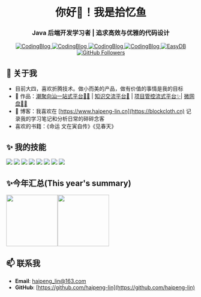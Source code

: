 ﻿﻿﻿﻿<h1 align="center">你好👋！我是拾忆鱼</h1>
<h3 align="center">Java 后端开发学习者 | 追求高效与优雅的代码设计</h3>

<p align="center">
  <a href="https://github.com/haipeng-lin/chaoshan-tide">
    <img src="https://img.shields.io/badge/Project-潮聚向汕一站式平台-blue" alt="CodingBlog">
  </a>
  <a href="https://github.com/haipeng-lin/knowledge-stream">
    <img src="https://img.shields.io/badge/Project-知识流-blue" alt="CodingBlog">
  </a>
  <a href="https://github.com/haipeng-lin/project-managent">
    <img src="https://img.shields.io/badge/Project-项目管控流式平台-blue" alt="CodingBlog">
  </a>
  <a href="https://github.com/haipeng-lin/minipan">
    <img src="https://img.shields.io/badge/Project-微网盘-blue" alt="CodingBlog">
  </a>
  <a href="https://github.com/haipeng-lin/MiniDB"> 
    <img src="https://img.shields.io/badge/Project-MiniDB-blue" alt="EasyDB">
  </a>
  <a href="https://github.com/haipeng-lin">
    <img src="https://img.shields.io/github/followers/haipeng-lin?label=Follow&style=social" alt="GitHub Followers">
  </a>
</p>




## 🌟 关于我

- 目前大四，喜欢折腾技术。做小而美的产品，做有价值的事情是我的目标
- 🏡 作品：<a href="https://github.com/haipeng-lin/chaoshan-tide" target="_blank">潮聚向汕一站式平台🏳️‍🌈</a> | <a href="https://github.com/haipeng-lin/knowledge-stream" target="_blank">知识交流平台📖</a> | <a href="https://github.com/haipeng-lin/project-managent" target="_blank">项目管控流式平台✨</a>| <a href="https://github.com/haipeng-lin/minipan" target="_blank">微网盘🏳️‍🌈</a> 
- :pencil: 博客：我喜欢在 [https://www.haipeng-lin.cn](https://blockcloth.cn) 记录我的学习笔记和分析日常的碎碎念客
- 喜欢的书籍：《命运 文在寅自传》《见春天》


## ✨ 我的技能

![](https://img.shields.io/badge/-Java-4C7491?style=flat-square&logo=java&logoColor=fff)
![](https://img.shields.io/badge/-Spring-5FB832?style=flat-square&logo=Spring&logoColor=fff)
![](https://img.shields.io/badge/-Vue-4fc08d?style=flat-square&logo=Vue.js&logoColor=fff)
![](https://img.shields.io/badge/-Docker-2496ED?style=flat-square&logo=Docker&logoColor=fff)
![](https://img.shields.io/badge/-Linux-000000?style=flat-square&logo=Linux&logoColor=fff)
![](https://img.shields.io/badge/-MySQL-4479A1?style=flat-square&logo=MySQL&logoColor=fff)
![](https://img.shields.io/badge/-Redis-DC382D?style=flat-square&logo=Redis&logoColor=fff)
![](https://img.shields.io/badge/-Git-E84E31?style=flat-square&logo=Git&logoColor=fff)

## ✨今年汇总(This year's summary) 

<img align="" height="137px" src="https://github-readme-stats-xi-five-10.vercel.app/api?username=haipeng-lin&hide_border=true&show_icons=true&include_all_commits=true&line_height=21&bg_color=0,EC6C6C,FFD479,FFFC79,73FA79&theme=graywhite&" /><img align="" height="137px" src="https://github-readme-stats-xi-five-10.vercel.app/api/top-langs/?username=haipeng-lin&hide_title=true&hide_border=true&layout=compact&bg_color=0,73FA79,73FDFF,D783FF&theme=graywhite&locale=cn" />

## 📫 联系我

- **Email**: haipeng_lin@163.com
- **GitHub**: [https://github.com/haipeng-lin](https://github.com/haipeng-lin)


